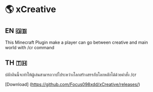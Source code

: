 # 🌎 xCreative
## EN 🇬🇧
This Minecraft Plugin make a player can go between creative and main world with /cr command
## TH 🇹🇭
ปลักอินนี้จะทำให้ผู้เล่นสามารถวาปไประหว่างโลกสร้างสรรกับโลกหลักได้ด้วยคำสั่ง /cr

[Download] (https://github.com/Focus098xdd/xCreative/releases/)
